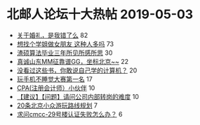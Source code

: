 # 北邮人论坛十大热帖 2019-05-03

- [关于婚礼，是我错了么](https://bbs.byr.cn/article/Talking/6117883) 82
- [想找个学姐做女朋友 这种人多吗](https://bbs.byr.cn/article/Feeling/3109743) 73
- [渣硕算法毕业三年所见所感所思](https://bbs.byr.cn/article/WorkLife/1122175) 30
- [真诚山东MM征靠谱GG，坐标北京~~](https://bbs.byr.cn/article/Friends/1908374) 22
- [没看过这些书，你敢说自己学的计算机？](https://bbs.byr.cn/article/StudyShare/190839) 20
- [玩手机不睡觉大赛第一名](https://bbs.byr.cn/article/Picture/3240726) 17
- [CPA(注册会计师）小伙伴](https://bbs.byr.cn/article/Certification/21393) 10
- [【建议】【问题】请问公司内部转岗的难度](https://bbs.byr.cn/article/Job/2030103) 10
- [20条北京小众游玩路线规划](https://bbs.byr.cn/article/Travel/141796) 7
- [求问cmcc-29号楼认证失败怎么办？](https://bbs.byr.cn/article/BUPTNet/100934) 6


